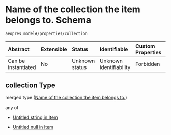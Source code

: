 # Name of the collection the item belongs to. Schema

```txt
aeopres_model#/properties/collection
```



| Abstract            | Extensible | Status         | Identifiable            | Custom Properties | Additional Properties | Access Restrictions | Defined In                                                                |
| :------------------ | :--------- | :------------- | :---------------------- | :---------------- | :-------------------- | :------------------ | :------------------------------------------------------------------------ |
| Can be instantiated | No         | Unknown status | Unknown identifiability | Forbidden         | Allowed               | none                | [model.schema.json\*](../../out/model.schema.json "open original schema") |

## collection Type

merged type ([Name of the collection the item belongs to.](model-properties-name-of-the-collection-the-item-belongs-to.md))

any of

*   [Untitled string in Item](model-properties-name-of-the-collection-the-item-belongs-to-anyof-0.md "check type definition")

*   [Untitled null in Item](model-properties-name-of-the-collection-the-item-belongs-to-anyof-1.md "check type definition")
